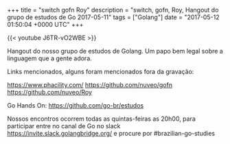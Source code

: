 +++
title = "switch gofn Roy"
description = "switch, gofn, Roy, Hangout do grupo de estudos de Go 2017-05-11"
tags = ["Golang"]
date = "2017-05-12 01:50:04 +0000 UTC"
+++

{{< youtube J6TR-vO2WBE >}}

Hangout do nosso grupo de estudos de Golang.
Um papo bem legal sobre a linguagem que a gente adora.

Links mencionados, alguns foram mencionados fora da gravação:

https://www.phacility.com/
https://github.com/nuveo/gofn
https://github.com/nuveo/Roy

Go Hands On:
https://github.com/go-br/estudos

Nossos encontros ocorrem todas as quintas-feiras as 20h00, para participar entre no canal de Go no slack https://invite.slack.golangbridge.org/ e procure por #brazilian-go-studies